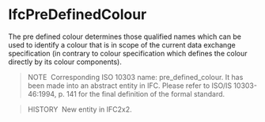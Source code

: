 IfcPreDefinedColour
===================

The pre defined colour determines those qualified names which can be used to identify a colour that is in scope of the current data exchange specification (in contrary to colour specification which defines the colour directly by its colour components).

> NOTE&nbsp; Corresponding ISO 10303 name: pre_defined_colour. It has been made into an abstract entity in IFC. Please refer to ISO/IS 10303-46:1994, p. 141 for the final definition of the formal standard.

> HISTORY&nbsp; New entity in IFC2x2.

